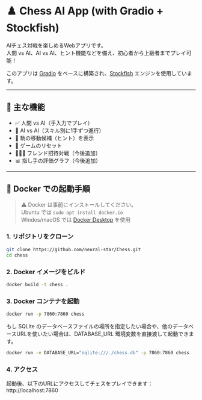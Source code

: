 # ♟️ Chess AI App (with Gradio + Stockfish)

AIチェス対戦を楽しめるWebアプリです。  
人間 vs AI、AI vs AI、ヒント機能などを備え、初心者から上級者までプレイ可能！

このアプリは [Gradio](https://www.gradio.app/) をベースに構築され、[Stockfish](https://stockfishchess.org/) エンジンを使用しています。

---

## 🚀 主な機能

- ✅ 人間 vs AI（手入力でプレイ）
- 🔁 AI vs AI（スキル別に1手ずつ進行）
- 🧠 駒の移動候補（ヒント）を表示
- 🔄 ゲームのリセット
- 🧑‍🤝‍🧑 フレンド招待対戦（今後追加）
- 📊 指し手の評価グラフ（今後追加）

---

## 🐳 Docker での起動手順

> ⚠️ Docker は事前にインストールしてください。  
> Ubuntu では `sudo apt install docker.io`  
> Windos/macOS では [Docker Desktop](https://www.docker.com/products/docker-desktop/) を使用

### 1. リポジトリをクローン

```bash
git clone https://github.com/neural-star/Chess.git
cd chess
```

### 2. Docker イメージをビルド

```bash
docker build -t chess .
```

### 3. Docker コンテナを起動

```bash
docker run -p 7860:7860 chess
```
もし SQLite のデータベースファイルの場所を指定したい場合や、他のデータベースURLを使いたい場合は、DATABASE_URL 環境変数を直接渡して起動できます。
```bash
docker run -e DATABASE_URL="sqlite:///./chess.db" -p 7860:7860 chess
```

### 4. アクセス

起動後、以下のURLにアクセスしてチェスをプレイできます：
http://localhost:7860
